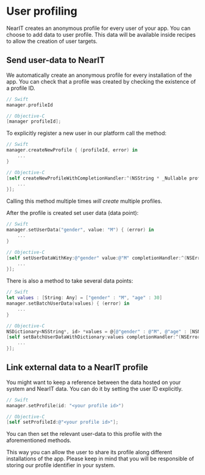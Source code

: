 # User profiling

NearIT creates an anonymous profile for every user of your app. You can choose to add data to user profile. This data will be available inside recipes to allow the creation of user targets.

## Send user-data to NearIT

We automatically create an anonymous profile for every installation of the app. You can check that a profile was created by checking the existence of a profile ID.
```swift
// Swift
manager.profileId
```

```objective-c
// Objective-C
[manager profileId];
```

To explicitly register a new user in our platform call the method:
```swift
// Swift
manager.createNewProfile { (profileId, error) in
    ...
}
```

```objective-c
// Objective-C
[self createNewProfileWithCompletionHandler:^(NSString * _Nullable profileId, NSError * _Nullable error) {
    ...
}];
```
Calling this method multiple times *will create* multiple profiles.

After the profile is created set user data (data point):
```swift
// Swift
manager.setUserData("gender", value: "M") { (error) in
    ...
}
```

```objective-c
// Objective-C
[self setUserDataWithKey:@"gender" value:@"M" completionHandler:^(NSError * _Nullable error) {
    ...
}];
```

There is also a method to take several data points:
```swift
// Swift
let values : [String: Any] = ["gender" : "M", "age" : 30]
manager.setBatchUserData(values) { (error) in
    ...
}
```

```objective-c
// Objective-C
NSDictionary<NSString*, id> *values = @{@"gender" : @"M", @"age" : [NSNumber numberWithInt:30]};
[self setBatchUserDataWithDictionary:values completionHandler:^(NSError * _Nullable error) {
    ...
}];
```

## Link external data to a NearIT profile

You might want to keep a reference between the data hosted on your system and NearIT data.
You can do it by setting the user ID explicitly. 
```swift
// Swift
manager.setProfile(id: "<your profile id>")
```

```objective-c
// Objective-C
[self setProfileId:@"<your profile id>"];
```

You can then set the relevant user-data to this profile with the aforementioned methods.

This way you can allow the user to share its profile along different installations of the app.
Please keep in mind that you will be responsible of storing our profile identifier in your system.
